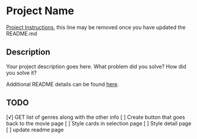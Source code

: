 # Project Name

[Project Instructions](./INSTRUCTIONS.md), this line may be removed once you have updated the README.md

## Description

Your project description goes here. What problem did you solve? How did you solve it?

Additional README details can be found [here](https://github.com/PrimeAcademy/readme-template/blob/master/README.md).

## TODO
[√] GET list of genres along with the other info
[ ] Create button that goes back to the movie page
[ ] Style cards in selection page
[ ] Style detail page
[ ] update readme page

